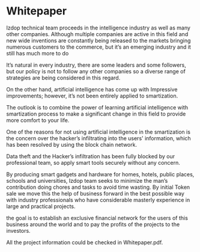 # Whitepaper

Izdop technical team proceeds in the intelligence industry as well as many other companies. Although multiple companies are active in this field and new wide inventions are constantly being released to the markets bringing numerous customers to the commerce, but it’s an emerging industry and it still has much more to do

It’s natural in every industry, there are some leaders and some followers, but our policy is not to follow any other companies so a diverse range of strategies are being considered in this regard.

On the other hand, artificial intelligence has come up with Impressive improvements; however, it’s not been entirely applied to smartization.

The outlook is to combine the power of learning artificial intelligence with smartization process to make a significant change in this field to provide more comfort to your life.

One of the reasons for not using artificial intelligence in the smartization is the concern over the hacker’s infiltrating into the users' information, which has been resolved by using the block chain network.

Data theft and the Hacker’s infiltration has been fully blocked by our professional team, so apply smart tools securely without any concern.

By producing smart gadgets and hardware for homes, hotels, public places, schools and universities, Izdop team seeks to minimize the man’s contribution doing chores and tasks to avoid time wasting. By initial Token sale we move this the help of business forward in the best possible way with industry professionals who have considerable masterly experience in large and practical projects.

the goal is to establish an exclusive financial network for the users of this business around the world and to pay the profits of the projects to the investors.

All the project information could be checked in Whitepaper.pdf.
